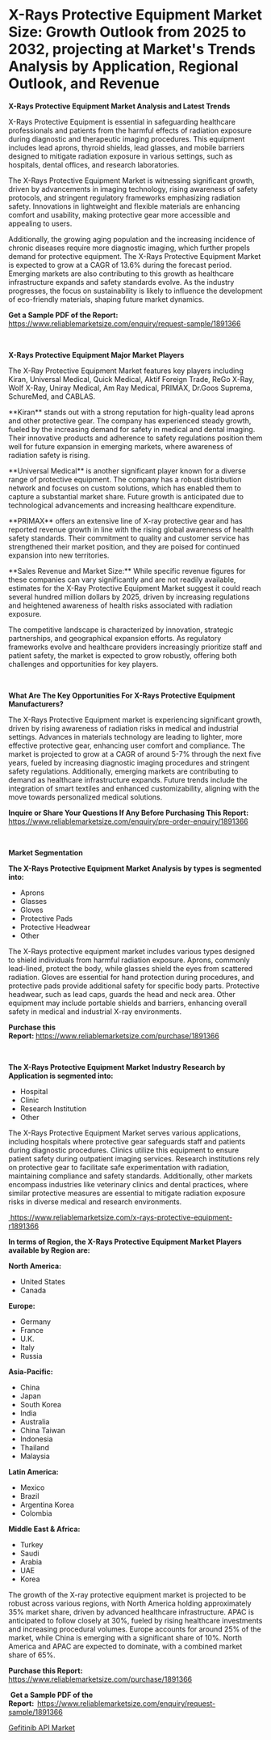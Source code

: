 <p><h1>X-Rays Protective Equipment Market Size: Growth Outlook from 2025 to 2032, projecting at Market's Trends Analysis by Application, Regional Outlook, and Revenue</h1></p><p><strong>X-Rays Protective Equipment Market Analysis and Latest Trends</strong></p>
<p><p>X-Rays Protective Equipment is essential in safeguarding healthcare professionals and patients from the harmful effects of radiation exposure during diagnostic and therapeutic imaging procedures. This equipment includes lead aprons, thyroid shields, lead glasses, and mobile barriers designed to mitigate radiation exposure in various settings, such as hospitals, dental offices, and research laboratories.</p><p>The X-Rays Protective Equipment Market is witnessing significant growth, driven by advancements in imaging technology, rising awareness of safety protocols, and stringent regulatory frameworks emphasizing radiation safety. Innovations in lightweight and flexible materials are enhancing comfort and usability, making protective gear more accessible and appealing to users.</p><p>Additionally, the growing aging population and the increasing incidence of chronic diseases require more diagnostic imaging, which further propels demand for protective equipment. The X-Rays Protective Equipment Market is expected to grow at a CAGR of 13.6% during the forecast period. Emerging markets are also contributing to this growth as healthcare infrastructure expands and safety standards evolve. As the industry progresses, the focus on sustainability is likely to influence the development of eco-friendly materials, shaping future market dynamics.</p></p>
<p><strong>Get a Sample PDF of the Report:&nbsp;</strong> <a href="https://www.reliablemarketsize.com/enquiry/request-sample/1891366?utm_campaign=1939&utm_medium=2&utm_source=Github&utm_content=ia&utm_term=14012025&utm_id=x-rays-protective-equipment">https://www.reliablemarketsize.com/enquiry/request-sample/1891366</a></p>
<p>&nbsp;</p>
<p><strong>X-Rays Protective Equipment Major Market Players</strong></p>
<p><p>The X-Ray Protective Equipment Market features key players including Kiran, Universal Medical, Quick Medical, Aktif Foreign Trade, ReGo X-Ray, Wolf X-Ray, Uniray Medical, Am Ray Medical, PRIMAX, Dr.Goos Suprema, SchureMed, and CABLAS. </p><p>**Kiran** stands out with a strong reputation for high-quality lead aprons and other protective gear. The company has experienced steady growth, fueled by the increasing demand for safety in medical and dental imaging. Their innovative products and adherence to safety regulations position them well for future expansion in emerging markets, where awareness of radiation safety is rising.</p><p>**Universal Medical** is another significant player known for a diverse range of protective equipment. The company has a robust distribution network and focuses on custom solutions, which has enabled them to capture a substantial market share. Future growth is anticipated due to technological advancements and increasing healthcare expenditure.</p><p>**PRIMAX** offers an extensive line of X-ray protective gear and has reported revenue growth in line with the rising global awareness of health safety standards. Their commitment to quality and customer service has strengthened their market position, and they are poised for continued expansion into new territories.</p><p>**Sales Revenue and Market Size:** While specific revenue figures for these companies can vary significantly and are not readily available, estimates for the X-Ray Protective Equipment Market suggest it could reach several hundred million dollars by 2025, driven by increasing regulations and heightened awareness of health risks associated with radiation exposure. </p><p>The competitive landscape is characterized by innovation, strategic partnerships, and geographical expansion efforts. As regulatory frameworks evolve and healthcare providers increasingly prioritize staff and patient safety, the market is expected to grow robustly, offering both challenges and opportunities for key players.</p></p>
<p>&nbsp;</p>
<p><strong>What Are The Key Opportunities For X-Rays Protective Equipment Manufacturers?</strong></p>
<p><p>The X-Rays Protective Equipment market is experiencing significant growth, driven by rising awareness of radiation risks in medical and industrial settings. Advances in materials technology are leading to lighter, more effective protective gear, enhancing user comfort and compliance. The market is projected to grow at a CAGR of around 5-7% through the next five years, fueled by increasing diagnostic imaging procedures and stringent safety regulations. Additionally, emerging markets are contributing to demand as healthcare infrastructure expands. Future trends include the integration of smart textiles and enhanced customizability, aligning with the move towards personalized medical solutions.</p></p>
<p><strong>Inquire or Share Your Questions If Any Before Purchasing This Report:</strong> <a href="https://www.reliablemarketsize.com/enquiry/pre-order-enquiry/1891366?utm_campaign=1939&utm_medium=2&utm_source=Github&utm_content=ia&utm_term=14012025&utm_id=x-rays-protective-equipment">https://www.reliablemarketsize.com/enquiry/pre-order-enquiry/1891366</a></p>
<p>&nbsp;</p>
<p><strong>Market Segmentation</strong></p>
<p><strong>The X-Rays Protective Equipment Market Analysis by types is segmented into:</strong></p>
<p><ul><li>Aprons</li><li>Glasses</li><li>Gloves</li><li>Protective Pads</li><li>Protective Headwear</li><li>Other</li></ul></p>
<p><p>The X-Rays protective equipment market includes various types designed to shield individuals from harmful radiation exposure. Aprons, commonly lead-lined, protect the body, while glasses shield the eyes from scattered radiation. Gloves are essential for hand protection during procedures, and protective pads provide additional safety for specific body parts. Protective headwear, such as lead caps, guards the head and neck area. Other equipment may include portable shields and barriers, enhancing overall safety in medical and industrial X-ray environments.</p></p>
<p><strong>Purchase this Report:&nbsp;</strong><a href="https://www.reliablemarketsize.com/purchase/1891366?utm_campaign=1939&utm_medium=2&utm_source=Github&utm_content=ia&utm_term=14012025&utm_id=x-rays-protective-equipment">https://www.reliablemarketsize.com/purchase/1891366</a></p>
<p>&nbsp;</p>
<p><strong>The X-Rays Protective Equipment Market Industry Research by Application is segmented into:</strong></p>
<p><ul><li>Hospital</li><li>Clinic</li><li>Research Institution</li><li>Other</li></ul></p>
<p><p>The X-Rays Protective Equipment Market serves various applications, including hospitals where protective gear safeguards staff and patients during diagnostic procedures. Clinics utilize this equipment to ensure patient safety during outpatient imaging services. Research institutions rely on protective gear to facilitate safe experimentation with radiation, maintaining compliance and safety standards. Additionally, other markets encompass industries like veterinary clinics and dental practices, where similar protective measures are essential to mitigate radiation exposure risks in diverse medical and research environments.</p></p>
<p><a href="https://www.reliablemarketsize.com/x-rays-protective-equipment-r1891366?utm_campaign=1939&utm_medium=2&utm_source=Github&utm_content=ia&utm_term=14012025&utm_id=x-rays-protective-equipment">&nbsp;https://www.reliablemarketsize.com/x-rays-protective-equipment-r1891366</a></p>
<p><strong>In terms of Region, the X-Rays Protective Equipment Market Players available by Region are:</strong></p>
<p>
    <p> <strong> North America: </strong>
        <ul>
            <li>United States</li>
            <li>Canada</li>
        </ul>
        </p> 
    <p> <strong> Europe: </strong>
        <ul>
            <li>Germany</li>
            <li>France</li>
            <li>U.K.</li>
            <li>Italy</li>
            <li>Russia</li>
        </ul>
        </p> 
    <p> <strong> Asia-Pacific: </strong>
        <ul>
            <li>China</li>
            <li>Japan</li>
            <li>South Korea</li>
            <li>India</li>
            <li>Australia</li>
            <li>China Taiwan</li>
            <li>Indonesia</li>
            <li>Thailand</li>
            <li>Malaysia</li>
        </ul>
        </p> 
    <p> <strong> Latin America: </strong>
        <ul>
            <li>Mexico</li>
            <li>Brazil</li>
            <li>Argentina Korea</li>
            <li>Colombia</li>
        </ul>
        </p> 
    <p> <strong> Middle East & Africa: </strong>
        <ul>
            <li>Turkey</li>
            <li>Saudi</li>
            <li>Arabia</li>
            <li>UAE</li>
            <li>Korea</li>
        </ul>
    </p>
    </p>
<p><p>The growth of the X-ray protective equipment market is projected to be robust across various regions, with North America holding approximately 35% market share, driven by advanced healthcare infrastructure. APAC is anticipated to follow closely at 30%, fueled by rising healthcare investments and increasing procedural volumes. Europe accounts for around 25% of the market, while China is emerging with a significant share of 10%. North America and APAC are expected to dominate, with a combined market share of 65%.</p></p>
<p><strong>Purchase this Report: </strong><a href="https://www.reliablemarketsize.com/purchase/1891366?utm_campaign=1939&utm_medium=2&utm_source=Github&utm_content=ia&utm_term=14012025&utm_id=x-rays-protective-equipment">https://www.reliablemarketsize.com/purchase/1891366</a></p>
<p>&nbsp;<strong>Get a Sample PDF of the Report:&nbsp;&nbsp;</strong><a href="https://www.reliablemarketsize.com/enquiry/request-sample/1891366?utm_campaign=1939&utm_medium=2&utm_source=Github&utm_content=ia&utm_term=14012025&utm_id=x-rays-protective-equipment">https://www.reliablemarketsize.com/enquiry/request-sample/1891366</a></p>
<p><strong></strong></p>
<p><p><a href="https://github.com/PeterParrish5/Market-Research-Report-List-7/blob/main/gefitinib-api-market.md?utm_campaign=1939&utm_medium=2&utm_source=Github&utm_content=ia&utm_term=14012025&utm_id=x-rays-protective-equipment">Gefitinib API Market</a></p></p>